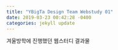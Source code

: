 ```yaml
---
title: "YBigTa Design Team Webstudy 01"
date: 2019-03-23 00:42:28 -0400
categories: jekyll update
---
```


겨울방학에 진행했던 웹스터디 결과물

<!DOCTYPE html>
<html>
<head>
  <!-- Plotly.js -->
  <meta charset="utf-8">
  <title>Plot.ly Map Visualization</title>
  <script src="https://cdn.plot.ly/plotly-latest.min.js"></script>
</head>
<body>
  <!-- Plotly chart will be drawn inside this DIV -->
  <div id="myDiv"></div>
    <!-- 'https://raw.githubusercontent.com/ybigtawebstudy/20190213_Charts/master/gangnam_cctv.csv' -->
    <script>
    Plotly.d3.csv('https://raw.githubusercontent.com/ybigtawebstudy/20190213_Charts/master/gangnam_cctv_eng.csv', function(err, rows){
    var classArray = unpack(rows, 'Purpose');
    var classes = [...new Set(classArray)];
    function unpack(rows, key) {
      return rows.map(function(row) { return row[key]; });
    }
    var data = classes.map(function(classes) {
      var rowsFiltered = rows.filter(function(row) {
          return (row.Purpose === classes);
      });
      return {
         type: 'scattermapbox',
         name: classes,
         lat: unpack(rowsFiltered, 'Latitude'),
         lon: unpack(rowsFiltered, 'Longitude')
      };
    });
    var layout = {
       title: '강남구 CCTV',
       hovermode: 'closest',
       font: {
           color: 'white'
       },
      dragmode: 'zoom',
      mapbox: {
        center: {
          lat: 37.500396,
          lon: 127.074379
        },
        domain: {
          x: [0, 1],
          y: [0, 1]
        },
        style: 'dark',
        zoom: 12
      },
      margin: {
        r: 20,
        t: 40,
        b: 20,
        l: 20,
        pad: 0
      },
      paper_bgcolor: '#191A1A',
      plot_bgcolor: '#191A1A',
      showlegend: true,
       annotations: [{
           x: 0,
         y: 0,
         xref: 'paper',
         yref: 'paper',
           showarrow: false
       }]
    };
  Plotly.setPlotConfig({
    mapboxAccessToken: 'pk.eyJ1IjoiZXRwaW5hcmQiLCJhIjoiY2luMHIzdHE0MGFxNXVubTRxczZ2YmUxaCJ9.hwWZful0U2CQxit4ItNsiQ'
  });
  Plotly.plot('myDiv', data, layout, {showSendToCloud: true});
});
          </script>
      </body>
</html>
